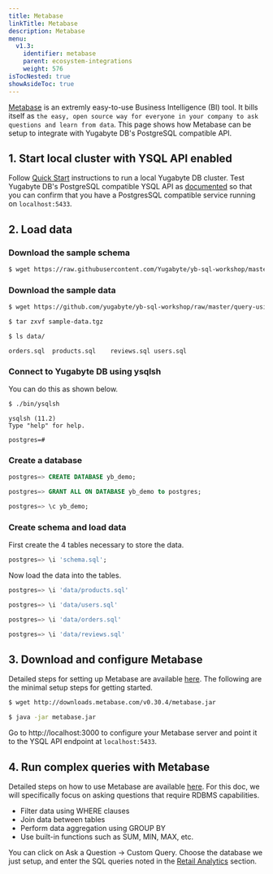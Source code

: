 ```yaml
---
title: Metabase
linkTitle: Metabase
description: Metabase
menu:
  v1.3:
    identifier: metabase
    parent: ecosystem-integrations
    weight: 576
isTocNested: true
showAsideToc: true
---
```


[Metabase](https://www.metabase.com/) is an extremly easy-to-use Business Intelligence (BI) tool. It bills itself as `the easy, open source way for everyone in your company to ask questions and learn from data`. This page shows how Metabase can be setup to integrate with Yugabyte DB's PostgreSQL compatible API.

## 1. Start local cluster with YSQL API enabled

Follow [Quick Start](../../../quick-start/) instructions to run a local Yugabyte DB cluster. Test Yugabyte DB's PostgreSQL compatible YSQL API as [documented](../../../quick-start/test-postgresql/) so that you can confirm that you have a PostgresSQL compatible service running on `localhost:5433`. 

## 2. Load data

### Download the sample schema

```sh
$ wget https://raw.githubusercontent.com/Yugabyte/yb-sql-workshop/master/query-using-bi-tools/schema.sql
```

### Download the sample data

```sh
$ wget https://github.com/yugabyte/yb-sql-workshop/raw/master/query-using-bi-tools/sample-data.tgz
```

```sh
$ tar zxvf sample-data.tgz
```

```sh
$ ls data/
```

```
orders.sql	products.sql	reviews.sql	users.sql
```

### Connect to Yugabyte DB using ysqlsh

You can do this as shown below.

```sh
$ ./bin/ysqlsh
```

```
ysqlsh (11.2)
Type "help" for help.

postgres=#
```

### Create a database

```sql
postgres=> CREATE DATABASE yb_demo;
```

```sql
postgres=> GRANT ALL ON DATABASE yb_demo to postgres;
```

```sql
postgres=> \c yb_demo;
```

### Create schema and load data

First create the 4 tables necessary to store the data.

```sql
postgres=> \i 'schema.sql';
```

Now load the data into the tables.

```sql
postgres=> \i 'data/products.sql'
```

```sql
postgres=> \i 'data/users.sql'
```

```sql
postgres=> \i 'data/orders.sql'
```

```sql
postgres=> \i 'data/reviews.sql'
```

## 3. Download and configure Metabase

Detailed steps for setting up Metabase are available [here](https://www.metabase.com/docs/latest/setting-up-metabase.html). The following are the minimal setup steps for getting started.

```sh
$ wget http://downloads.metabase.com/v0.30.4/metabase.jar
```

```sh
$ java -jar metabase.jar
```

Go to http://localhost:3000 to configure your Metabase server and point it to the YSQL API endpoint at `localhost:5433`.

## 4. Run complex queries with Metabase

Detailed steps on how to use Metabase are available [here](https://www.metabase.com/docs/latest/getting-started.html). For this doc, we will specifically focus on asking questions that require RDBMS capabilities.

- Filter data using WHERE clauses
- Join data between tables
- Perform data aggregation using GROUP BY
- Use built-in functions such as SUM, MIN, MAX, etc.

You can click on Ask a Question -> Custom Query. Choose the database we just setup, and enter the SQL queries noted in the [Retail Analytics](../../realworld-apps/retail-analytics/) section.
